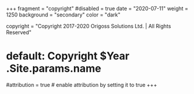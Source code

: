 +++
fragment = "copyright"
#disabled = true
date = "2020-07-11"
weight = 1250
background = "secondary"
color = "dark"

copyright = "Copyright 2017-2020 Origoss Solutions Ltd. | All Rights Reserved"
# default: Copyright $Year .Site.params.name
#attribution = true # enable attribution by setting it to true
+++
